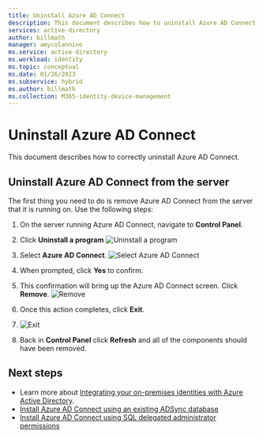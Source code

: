 ```yaml
---
title: Uninstall Azure AD Connect
description: This document describes how to uninstall Azure AD Connect.
services: active-directory
author: billmath
manager: amycolannino
ms.service: active-directory
ms.workload: identity
ms.topic: conceptual
ms.date: 01/26/2023
ms.subservice: hybrid
ms.author: billmath
ms.collection: M365-identity-device-management
---
```


# Uninstall Azure AD Connect

This document describes how to correctly uninstall Azure AD Connect.

## Uninstall Azure AD Connect from the server
The first thing you need to do is remove Azure AD Connect from the server that it is running on.  Use the following steps:

 1. On the server running Azure AD Connect, navigate to **Control Panel**.
 2. Click **Uninstall a program**
 ![Uninstall a program](media/how-to-connect-uninstall/uninstall-1.png)</br>
 
 3. Select **Azure AD Connect**.
 ![Select Azure AD Connect](media/how-to-connect-uninstall/uninstall-2.png)</br>
 
 4. When prompted, click **Yes** to confirm.
 5. This confirmation will bring up the Azure AD Connect screen.  Click **Remove**.
 ![Remove](media/how-to-connect-uninstall/uninstall-3.png)</br>
 
 6. Once this action completes, click **Exit**.
 7. ![Exit](media/how-to-connect-uninstall/uninstall-4.png)</br>
 
 8. Back in **Control Panel** click **Refresh** and all of the components should have been removed.


## Next steps

- Learn more about [Integrating your on-premises identities with Azure Active Directory](whatis-hybrid-identity.md).
- [Install Azure AD Connect using an existing ADSync database](how-to-connect-install-existing-database.md)
- [Install Azure AD Connect using SQL delegated administrator permissions](how-to-connect-install-sql-delegation.md)


